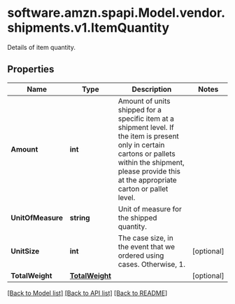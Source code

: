 # software.amzn.spapi.Model.vendor.shipments.v1.ItemQuantity
Details of item quantity.

## Properties

Name | Type | Description | Notes
------------ | ------------- | ------------- | -------------
**Amount** | **int** | Amount of units shipped for a specific item at a shipment level. If the item is present only in certain cartons or pallets within the shipment, please provide this at the appropriate carton or pallet level. | 
**UnitOfMeasure** | **string** | Unit of measure for the shipped quantity. | 
**UnitSize** | **int** | The case size, in the event that we ordered using cases. Otherwise, 1. | [optional] 
**TotalWeight** | [**TotalWeight**](TotalWeight.md) |  | [optional] 

[[Back to Model list]](../README.md#documentation-for-models) [[Back to API list]](../README.md#documentation-for-api-endpoints) [[Back to README]](../README.md)

